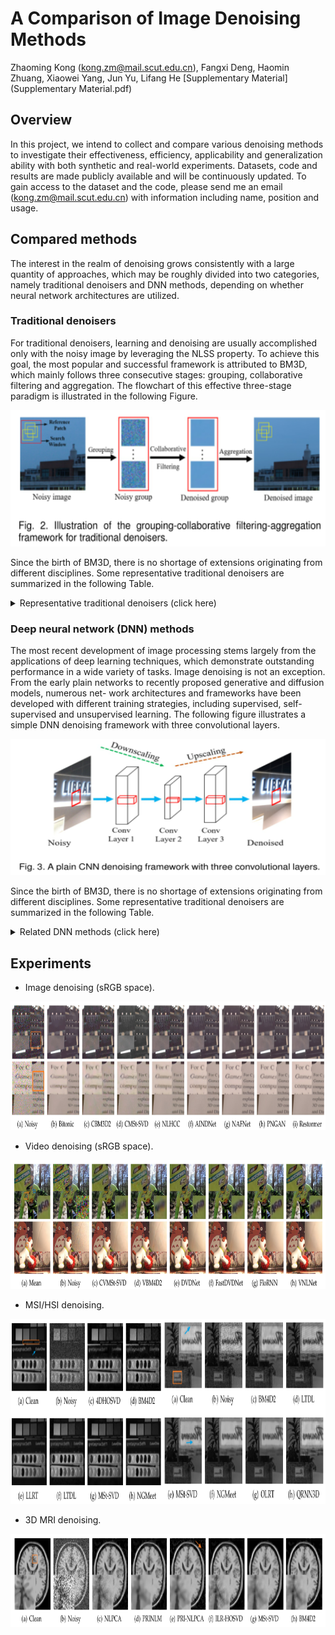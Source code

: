 # A Comparison of Image Denoising Methods
Zhaoming Kong (kong.zm@mail.scut.edu.cn), Fangxi Deng, Haomin Zhuang, Xiaowei Yang, Jun Yu, Lifang He
[Supplementary Material](Supplementary Material.pdf)

## Overview
In this project, we intend to collect and compare various denoising methods to investigate their effectiveness, efficiency, applicability
and generalization ability with both synthetic and real-world experiments. Datasets, code and results are made publicly available
and will be continuously updated. To gain access to the dataset and the code, please send me an email (kong.zm@mail.scut.edu.cn) with information including name, position and usage. 

## Compared methods
The interest in the realm of denoising grows consistently with a large quantity of approaches, which may be roughly divided into two categories, namely traditional denoisers and DNN methods, depending on whether neural network architectures are utilized.

### Traditional denoisers
For traditional denoisers, learning and denoising are usually accomplished only with the noisy image by leveraging the NLSS property. To achieve this goal, the most popular and successful framework is attributed to BM3D, which mainly follows three consecutive stages: grouping, collaborative filtering and aggregation. The flowchart of this effective three-stage paradigm is illustrated in the following Figure.


<img src="Figs/Traditional_Flowchart.png" width="588px" height="218px"/>

Since the birth of BM3D, there is no shortage of extensions originating from different disciplines. Some representative traditional denoisers are summarized in the following Table.

<details>
<summary> Representative traditional denoisers (click here)</summary>
<p align="center">
  <img width="1180", height="808" src="Figs/Table1.png">
</p>
</details>


### Deep neural network (DNN) methods
The most recent development of image processing stems largely from the applications of deep learning techniques, which demonstrate outstanding performance in a wide variety of tasks. Image denoising is not an exception. From the early plain networks to recently proposed generative and diffusion models, numerous net- work architectures and frameworks have been developed with different training strategies, including supervised, self-supervised and unsupervised learning. The following figure illustrates a simple DNN denoising framework with three convolutional layers.

<img src="Figs/Fig3_PlainDNN.png" width="588px" height="218px"/>

Since the birth of BM3D, there is no shortage of extensions originating from different disciplines. Some representative traditional denoisers are summarized in the following Table.

<details>
<summary> Related DNN methods (click here)</summary>
<p align="center">
  <img width="1280", height="808" src="Figs/Table2.png">
</p>
</details>

## Experiments

* Image denoising (sRGB space).
<img src="Figs/DND_SIDD_comparison.png" width="1180px" height="206px"/>

* Video denoising (sRGB space).
<img src="Figs/Set8_CRVD.png" width="1280px" height="206px"/>

* MSI/HSI denoising.
<img src="Figs/MSI.png" width="1280px" height="296px"/>

* 3D MRI denoising.
<img src="Figs/MRI.png" width="1280px" height="149px"/>
